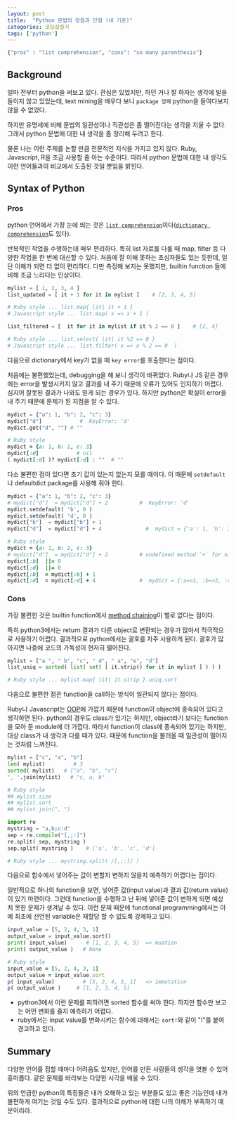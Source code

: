 ```yaml
---
layout: post
title:  "Python 문법의 장점과 단점 (내 기준)"
categories: 코딩삽질기
tags: ['python']
---
```


```python
{"pros" : "list comprehension", "cons": "so many parenthesis"}
```


Background
-------------

얼마 전부터 python을 써보고 있다. 관심은 있었지만, 하던 거나 잘 하자는 생각에 발을 들이지 않고 있었는데, text mining을 배우다 보니 `package 깡패` python을 들여다보지 않을 수 없었다.

하지만 유명세에 비해 문법의 일관성이나 직관성은 좀 떨어진다는 생각을 지울 수 없다. 그래서 python 문법에 대한 내 생각을 좀 정리해 두려고 한다.

물론 나는 이런 주제를 논할 만큼 전문적인 지식을 가지고 있지 않다. Ruby, Javascript, R을 조금 사용할 줄 아는 수준이다. 따라서 python 문법에 대한 내 생각도 이런 언어들과의 비교에서 도출된 것일 뿐임을 밝힌다.


Syntax of Python
-------------------

### Pros

python 언어에서 가장 눈에 띄는 것은 [`list comprehension`](https://goo.gl/iB2b)이다([`dictionary comprehension`](https://goo.gl/qZniCw)도 있다).

반복적인 작업을 수행하는데 매우 편리하다. 특히 list 자료를 다룰 때 map, filter 등 다양한 작업을 한 번에 대신할 수 있다. 처음에 잘 이해 못하는 초심자들도 있는 듯한데, 일단 이해가 되면 더 없이 편리하다. 다만 측정해 보지는 못했지만, builtin function 들에 비해 조금 느리다는 인상이다.

```python
mylist = [ 1, 2, 3, 4 ]
list_updated = [ it + 1 for it in mylist ]    # [2, 3, 4, 5]

# Ruby style ... list.map{ |it| it + 1 }
# Javascript style ... list.map( x => x + 1 )

list_filtered = [  it for it in mylist if it % 2 == 0 ]    # [2, 4]

# Ruby style ... list.select{ |it| it %2 == 0 }
# Javascript style ... list.filter( x => x % 2 == 0  )
```

다음으로 dictionary에서 key가 없을 때 `key error`를 호출한다는 점이다.

처음에는 불편했었는데, debugging을 해 보니 생각이 바뀌었다. Ruby나 JS 같은 경우에는 error을 발생시키지 않고 결과를 내 주기 때문에 오류가 있어도 인지하기 어렵다. 심지어 잘못된 결과가 나와도 믿게 되는 경우가 있다. 하지만 python은 확실이 error을 내 주기 때문에 문제가 된 지점을 알 수 있다.

```python
mydict = {"a": 1, "b": 2, "c": 3}
mydict["d"]            #  KeyError: 'd'
mydict.get("d", "") # ""
```

```Ruby
# Ruby style
mydict = {a: 1, b: 2, c: 3}
mydict[:d]            # nil
( mydict[:d] )? mydict[:d] : ""  # ""
```

다소 불편한 점이 있다면 초기 값이 있는지 없는지 모를 때이다. 이 때문에 `setdefault`나 defaultdict package를 사용해 줘야 한다.


```python
mydict = {"a": 1, "b": 2, "c": 3}
# mydict["d"]  = mydict["d"] + 2          #  KeyError: 'd'
mydict.setdefault( 'b', 0 )
mydict.setdefault( 'd', 0 )
mydict["b"]  = mydict["b"] + 1          
mydict["d"]  = mydict["d"] + 4              #  mydict = {'a': 1, 'b': 3, 'c': 3, 'd': 4}
```

```Ruby
# Ruby style
mydict = {a: 1, b: 2, c: 3}
# mydict["d"]  = mydict["d"] + 2          # undefined method `+' for nil:NilClass
mydict[:b]  ||= 0
mydict[:d]  ||= 0
mydict[:b]  = mydict[:b] + 1          
mydict[:d]  = mydict[:d] + 4              #  mydict = {:a=>1, :b=>2, :c=>3, "b"=>1, "d"=>4}
```


### Cons

가장 불편한 것은 builtin function에서 [method chaining](https://en.wikipedia.org/wiki/Method_chaining)이 별로 없다는 점이다.

특히 python3에서는 return 결과가 다른 object로 변환되는 경우가 많아서 적극적으로 사용하기 어렵다. 결과적으로 python에서는 괄호를 자주 사용하게 된다. 괄호가 많아지면 나중에 코드의 가독성이 현저히 떨어진다.

```python
mylist = ["a ", " b", "c", " d", " a", "e", "d"]
list_uniq = sorted( list( set( [ it.strip() for it in mylist ] ) ) )

# Ruby style ... mylist.map{ |it| it.strip }.uniq.sort
```

다음으로 불편한 점은 function을 call하는 방식이 일관되지 않다는 점이다.

Ruby나 Javascript는 [OOP](https://goo.gl/l1bXJU)에 가깝기 때문에 function이 object에 종속되어 있다고 생각하면 된다. python의 경우도 class가 있기는 하지만, object라기 보다는 function을 모아 둔 module에 더 가깝다. 따라서 function이 class에 종속되어 있기는 하지만, 대상 class가 내 생각과 다를 때가 있다. 때문에 function을 불러올 때 일관성이 떨어지는 것처럼 느껴진다.

```python
mylist = ["c", "a", "b"]
len( mylist)         # 3
sorted( mylist)   # ["a", "b", "c"]
", ".join(mylist)   # "c, a, b"

# Ruby style
## mylist.size
## mylist.sort
## mylist.join(", ")
```

```python
import re
mystring = "a,b;c:d"
sep = re.compile("[,;:]")
re.split( sep, mystring )
sep.split( mystring )    # ['a', 'b', 'c', 'd']

# Ruby style ... mystring.split( /[,;:]/ )
```

다음으로 함수에서 넣어주는 값이 변할지 변하지 않을지 예측하기 어렵다는 점이다.

일반적으로 하나의 function을 보면, 넣어준 값(input value)과 결과 값(return value)이 있기 마련이다. 그런데 function을 수행하고 난
 뒤에 넣어준 값이 변하게 되면 예상치 못한 문제가 생겨날 수 있다. 이런 문제 때문에 functional programming에서는 아예 최초에 선언된 variable은 재할당 할 수 없도록 강제하고 있다.

```python
input_value = [5, 2, 4, 3, 1]
output_value = input_value.sort()
print( input_value)      # [1, 2, 3, 4, 5]  => muation
print( output_value )   # None
```

```Ruby
# Ruby style
input_value = [5, 2, 4, 3, 1]
output_value = input_value.sort
p( input_value)         # [5, 2, 4, 3, 1]   => immutation
p( output_value )     # [1, 2, 3, 4, 5]
```

* python3에서 이런 문제를 피하려면 sorted 함수를 써야 한다. 하지만 함수만 보고는 어떤 변화를 줄지 예측하기 어렵다.
* ruby에서는 input value를 변화시키는 함수에 대해서는 `sort!`와 같이 "!"를 붙여 경고하고 있다.


Summary
-----------

다양한 언어를 접할 때마다 어려움도 있지만, 언어를 만든 사람들의 생각을 엿볼 수 있어 흥미롭다. 같은 문제를 바라보는 다양한 시각을 배울 수 있다.

위의 언급한 python의 특징들은 내가 오해하고 있는 부분들도 있고 좋은 기능인데 내가 불편하게 여기는 것일 수도 있다. 결과적으로 python에 대한 나의 이해가 부족하기 때문이리라.
